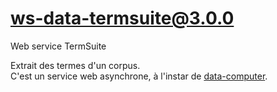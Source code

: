 # ws-data-termsuite@3.0.0

Web service TermSuite

Extrait des termes d'un corpus.  
C'est un service web asynchrone, à l'instar de
[data-computer](../data-computer/).
